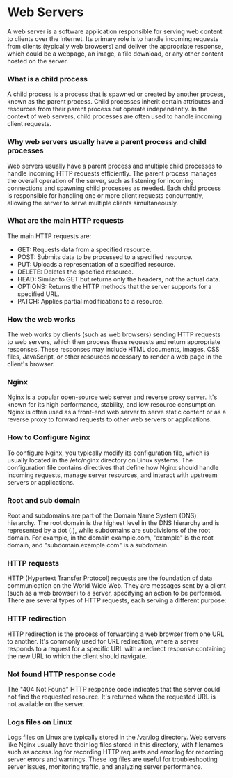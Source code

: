# Web Servers

A web server is a software application responsible for serving web content to clients over the internet. Its primary role is to handle incoming requests from clients (typically web browsers) and deliver the appropriate response, which could be a webpage, an image, a file download, or any other content hosted on the server.

### What is a child process
A child process is a process that is spawned or created by another process, known as the parent process. Child processes inherit certain attributes and resources from their parent process but operate independently. In the context of web servers, child processes are often used to handle incoming client requests.

### Why web servers usually have a parent process and child processes
Web servers usually have a parent process and multiple child processes to handle incoming HTTP requests efficiently. The parent process manages the overall operation of the server, such as listening for incoming connections and spawning child processes as needed. Each child process is responsible for handling one or more client requests concurrently, allowing the server to serve multiple clients simultaneously.

### What are the main HTTP requests
The main HTTP requests are:

- GET: Requests data from a specified resource.
- POST: Submits data to be processed to a specified resource.
- PUT: Uploads a representation of a specified resource.
- DELETE: Deletes the specified resource.
- HEAD: Similar to GET but returns only the headers, not the actual data.
- OPTIONS: Returns the HTTP methods that the server supports for a specified URL.
- PATCH: Applies partial modifications to a resource.

### How the web works
The web works by clients (such as web browsers) sending HTTP requests to web servers, which then process these requests and return appropriate responses. These responses may include HTML documents, images, CSS files, JavaScript, or other resources necessary to render a web page in the client's browser.

### Nginx
Nginx is a popular open-source web server and reverse proxy server. It's known for its high performance, stability, and low resource consumption. Nginx is often used as a front-end web server to serve static content or as a reverse proxy to forward requests to other web servers or applications.

### How to Configure Nginx
To configure Nginx, you typically modify its configuration file, which is usually located in the /etc/nginx directory on Linux systems. The configuration file contains directives that define how Nginx should handle incoming requests, manage server resources, and interact with upstream servers or applications.

### Root and sub domain
Root and subdomains are part of the Domain Name System (DNS) hierarchy. The root domain is the highest level in the DNS hierarchy and is represented by a dot (.), while subdomains are subdivisions of the root domain. For example, in the domain example.com, "example" is the root domain, and "subdomain.example.com" is a subdomain.

### HTTP requests
HTTP (Hypertext Transfer Protocol) requests are the foundation of data communication on the World Wide Web. They are messages sent by a client (such as a web browser) to a server, specifying an action to be performed. There are several types of HTTP requests, each serving a different purpose:

### HTTP redirection
HTTP redirection is the process of forwarding a web browser from one URL to another. It's commonly used for URL redirection, where a server responds to a request for a specific URL with a redirect response containing the new URL to which the client should navigate.

### Not found HTTP response code
The "404 Not Found" HTTP response code indicates that the server could not find the requested resource. It's returned when the requested URL is not available on the server.

### Logs files on Linux
Logs files on Linux are typically stored in the /var/log directory. Web servers like Nginx usually have their log files stored in this directory, with filenames such as access.log for recording HTTP requests and error.log for recording server errors and warnings. These log files are useful for troubleshooting server issues, monitoring traffic, and analyzing server performance.
